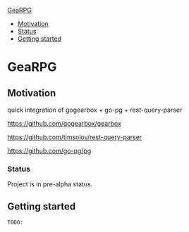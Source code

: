 [GeaRPG](#GeaRPG)
- [Motivation](#motivation)
- [Status](#status)
- [Getting started](#getting-started)

# GeaRPG

## Motivation

quick integration of gogearbox + go-pg + rest-query-parser

https://github.com/gogearbox/gearbox

https://github.com/timsolov/rest-query-parser

https://github.com/go-pg/pg

### Status

Project is in pre-alpha status.

## Getting started

```
TODO:
```

